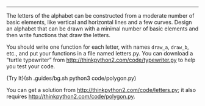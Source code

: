 -------------
The letters of the alphabet can be constructed from a moderate number of basic elements, like vertical and horizontal lines and a few curves. Design an alphabet that can be drawn with a minimal number of basic elements and then write functions that draw the letters.

You should write one function for each letter, with names `draw_a`, `draw_b`, etc., and put your functions in a file named <span>letters.py</span>. You can download a “turtle typewriter” from <http://thinkpython2.com/code/typewriter.py> to help you test your code.

{Try It}(sh .guides/bg.sh python3 code/polygon.py)


You can get a solution from <http://thinkpython2.com/code/letters.py>; it also requires <http://thinkpython2.com/code/polygon.py>.

